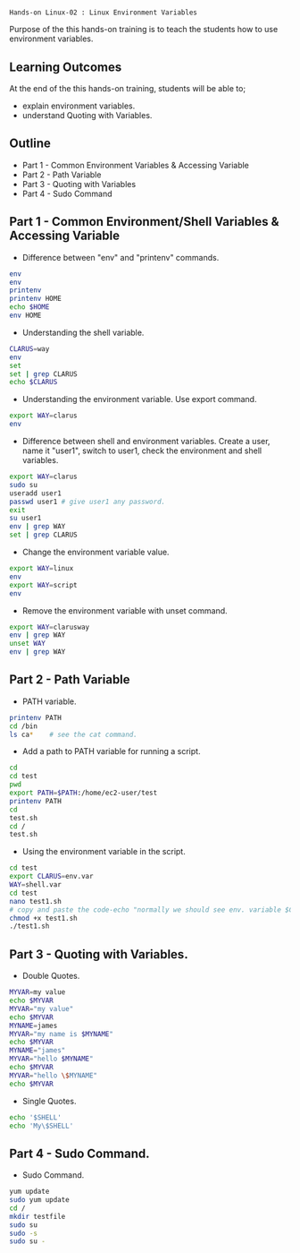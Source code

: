 # 
    Hands-on Linux-02 : Linux Environment Variables

Purpose of the this hands-on training is to teach the students how to use environment variables.

## Learning Outcomes

At the end of the this hands-on training, students will be able to;

- explain environment variables.
- understand Quoting with Variables.

## Outline

- Part 1 - Common Environment Variables & Accessing Variable
- Part 2 - Path Variable
- Part 3 - Quoting with Variables
- Part 4 - Sudo Command

## Part 1 - Common Environment/Shell Variables & Accessing Variable


- Difference between "env" and "printenv" commands.

```bash
env
env
printenv
printenv HOME
echo $HOME
env HOME
```


- Understanding the shell variable.

```bash
CLARUS=way
env
set
set | grep CLARUS
echo $CLARUS
```


- Understanding the environment variable. Use export command.

```bash
export WAY=clarus
env
```


- Difference between shell and environment variables. Create a user, name it "user1", switch to user1, check the environment and shell variables.

```bash
export WAY=clarus
sudo su
useradd user1
passwd user1 # give user1 any password.
exit
su user1
env | grep WAY
set | grep CLARUS
```


- Change the environment variable value.

```bash
export WAY=linux
env
export WAY=script
env
```


- Remove the environment variable with unset command.

```bash
export WAY=clarusway
env | grep WAY
unset WAY
env | grep WAY
```


## Part 2 - Path Variable


- PATH variable.

```bash
printenv PATH
cd /bin
ls ca*    # see the cat command.
```


- Add a path to PATH variable for running a script.

```bash
cd
cd test
pwd
export PATH=$PATH:/home/ec2-user/test
printenv PATH
cd
test.sh
cd /
test.sh
```


- Using the environment variable in the script.

```bash
cd test
export CLARUS=env.var
WAY=shell.var
cd test
nano test1.sh
# copy and paste the code-echo "normally we should see env. variable $CLARUS but probably we can't see the shell variable $WAY "
chmod +x test1.sh
./test1.sh
```


## Part 3 - Quoting with Variables.


- Double Quotes.

```bash
MYVAR=my value
echo $MYVAR
MYVAR="my value"
echo $MYVAR
MYNAME=james
MYVAR="my name is $MYNAME"
echo $MYVAR
MYNAME="james"
MYVAR="hello $MYNAME"
echo $MYVAR
MYVAR="hello \$MYNAME"
echo $MYVAR
```


- Single Quotes.

```bash
echo '$SHELL'
echo 'My\$SHELL'
```


## Part 4 - Sudo Command.


- Sudo Command.

```bash
yum update
sudo yum update
cd /
mkdir testfile
sudo su
sudo -s
sudo su -
```
